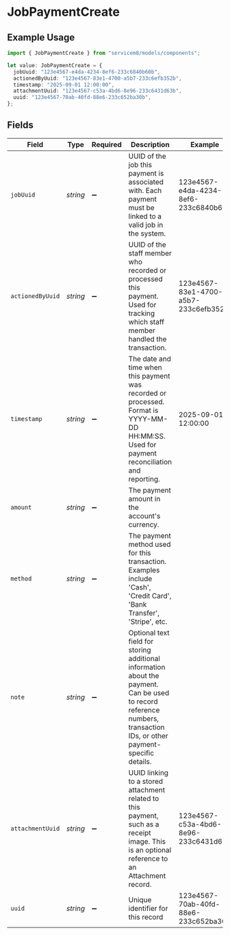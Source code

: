 # JobPaymentCreate

## Example Usage

```typescript
import { JobPaymentCreate } from "servicem8/models/components";

let value: JobPaymentCreate = {
  jobUuid: "123e4567-e4da-4234-8ef6-233c6840b60b",
  actionedByUuid: "123e4567-83e1-4700-a5b7-233c6efb352b",
  timestamp: "2025-09-01 12:00:00",
  attachmentUuid: "123e4567-c53a-4bd6-8e96-233c6431d63b",
  uuid: "123e4567-70ab-40fd-88e6-233c652ba30b",
};
```

## Fields

| Field                                                                                                                                                                  | Type                                                                                                                                                                   | Required                                                                                                                                                               | Description                                                                                                                                                            | Example                                                                                                                                                                |
| ---------------------------------------------------------------------------------------------------------------------------------------------------------------------- | ---------------------------------------------------------------------------------------------------------------------------------------------------------------------- | ---------------------------------------------------------------------------------------------------------------------------------------------------------------------- | ---------------------------------------------------------------------------------------------------------------------------------------------------------------------- | ---------------------------------------------------------------------------------------------------------------------------------------------------------------------- |
| `jobUuid`                                                                                                                                                              | *string*                                                                                                                                                               | :heavy_minus_sign:                                                                                                                                                     | UUID of the job this payment is associated with. Each payment must be linked to a valid job in the system.                                                             | 123e4567-e4da-4234-8ef6-233c6840b60b                                                                                                                                   |
| `actionedByUuid`                                                                                                                                                       | *string*                                                                                                                                                               | :heavy_minus_sign:                                                                                                                                                     | UUID of the staff member who recorded or processed this payment. Used for tracking which staff member handled the transaction.                                         | 123e4567-83e1-4700-a5b7-233c6efb352b                                                                                                                                   |
| `timestamp`                                                                                                                                                            | *string*                                                                                                                                                               | :heavy_minus_sign:                                                                                                                                                     | The date and time when this payment was recorded or processed. Format is YYYY-MM-DD HH:MM:SS. Used for payment reconciliation and reporting.                           | 2025-09-01 12:00:00                                                                                                                                                    |
| `amount`                                                                                                                                                               | *string*                                                                                                                                                               | :heavy_minus_sign:                                                                                                                                                     | The payment amount in the account's currency.                                                                                                                          |                                                                                                                                                                        |
| `method`                                                                                                                                                               | *string*                                                                                                                                                               | :heavy_minus_sign:                                                                                                                                                     | The payment method used for this transaction. Examples include 'Cash', 'Credit Card', 'Bank Transfer', 'Stripe', etc.                                                  |                                                                                                                                                                        |
| `note`                                                                                                                                                                 | *string*                                                                                                                                                               | :heavy_minus_sign:                                                                                                                                                     | Optional text field for storing additional information about the payment. Can be used to record reference numbers, transaction IDs, or other payment-specific details. |                                                                                                                                                                        |
| `attachmentUuid`                                                                                                                                                       | *string*                                                                                                                                                               | :heavy_minus_sign:                                                                                                                                                     | UUID linking to a stored attachment related to this payment, such as a receipt image. This is an optional reference to an Attachment record.                           | 123e4567-c53a-4bd6-8e96-233c6431d63b                                                                                                                                   |
| `uuid`                                                                                                                                                                 | *string*                                                                                                                                                               | :heavy_minus_sign:                                                                                                                                                     | Unique identifier for this record                                                                                                                                      | 123e4567-70ab-40fd-88e6-233c652ba30b                                                                                                                                   |